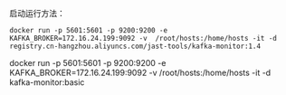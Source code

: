 
启动运行方法：
```
docker run -p 5601:5601 -p 9200:9200 -e KAFKA_BROKER=172.16.24.199:9092 -v  /root/hosts:/home/hosts -it -d registry.cn-hangzhou.aliyuncs.com/jast-tools/kafka-monitor:1.4
```


docker run -p 5601:5601 -p 9200:9200 -e KAFKA_BROKER=172.16.24.199:9092 -v  /root/hosts:/home/hosts -it -d kafka-monitor:basic